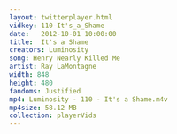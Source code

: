 ```yaml
---
layout: twitterplayer.html
vidkey: 110-It's_a_Shame
date:   2012-10-01 10:00:00
title:  It's a Shame
creators: Luminosity
song: Henry Nearly Killed Me
artist: Ray LaMontagne
width: 848
height: 480
fandoms: Justified
mp4: Luminosity - 110 - It's a Shame.m4v
mp4size: 58.12 MB
collection: playerVids
---
```


  <div>
  
  </div>
  